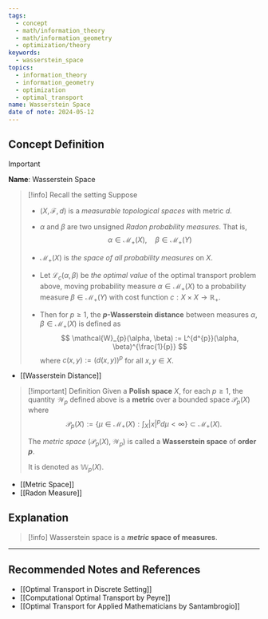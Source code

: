 ```yaml
---
tags:
  - concept
  - math/information_theory
  - math/information_geometry
  - optimization/theory
keywords:
  - wasserstein_space
topics:
  - information_theory
  - information_geometry
  - optimization
  - optimal_transport
name: Wasserstein Space
date of note: 2024-05-12
---
```


## Concept Definition

>[!important]
>**Name**: Wasserstein Space

>[!info] Recall the setting
>Suppose 
>- $(X, \mathscr{F}, d)$ is a *measurable topological spaces* with metric $d$.
>- $\alpha$ and $\beta$ are two unsigned *Radon probability measures*. That is, 
>  $$
>  \alpha \in \mathcal{M}_{+}(X), \quad \beta \in \mathcal{M}_{+}(Y)
> $$
>- $\mathcal{M}_{+}(X)$ is *the space of all probability measures* on $X$.
>- Let $\mathcal{L}_{c}(\alpha, \beta)$ be *the optimal value* of the optimal transport problem above, moving probability measure $\alpha \in \mathcal{M}_{+}(X)$ to a probability measure $\beta \in \mathcal{M}_{+}(Y)$ with cost function $c: X \times X \to \mathbb{R}_{+}$. 
>
>- Then for $p \ge 1$, the **$p$-Wasserstein distance**  between measures $\alpha, \beta \in \mathcal{M}_{+}(X)$ is defined as 
>$$
>\mathcal{W}_{p}(\alpha, \beta) := L^{d^{p}}(\alpha, \beta)^{\frac{1}{p}}
>$$ 
>where $c(x, y) := (d(x, y))^p$ for all $x, y \in X$.

- [[Wasserstein Distance]]

>[!important] Definition
>Given a **Polish space** $X$, for each $p \ge 1$, the quantity $\mathcal{W}_{p}$ defined above is a **metric** over a bounded space $\mathscr{P}_{p}(X)$ where 
>$$
>\mathscr{P}_{p}(X) := \left\{ \mu \in \mathcal{M}_{+}(X):  \int_{X} |x|^p d\mu < \infty  \right\} \subset \mathcal{M}_{+}(X).
>$$
>
>The *metric space* $(\mathscr{P}_{p}(X), \mathcal{W}_{p})$ is called a **Wasserstein space** of **order $p$**. 
>
>It is denoted as  $\mathbb{W}_{p}(X)$.

- [[Metric Space]]
- [[Radon Measure]]


## Explanation

>[!info]
>Wasserstein space is a **_metric_ space of measures**.





-----------
##  Recommended Notes and References

- [[Optimal Transport in Discrete Setting]]
- [[Computational Optimal Transport by Peyre]]
- [[Optimal Transport for Applied Mathematicians by Santambrogio]]